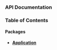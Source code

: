



### API Documentation



### Table of Contents

#### Packages
- **[Application](../packages/Application.md)**

















